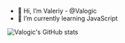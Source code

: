 - 👋 Hi, I’m Valeriy - @Valogic
- 🌱 I’m currently learning JavaScript


![Valogic's GitHub stats](https://github-profile-summary-cards.vercel.app/api/cards/repos-per-language?username=Valogic&theme=tokyonight)
